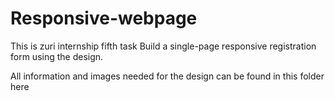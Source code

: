 # Responsive-webpage
This is zuri internship fifth task
Build a single-page responsive registration form using the design.

 All information and images needed for the design can be found in this folder here
 
